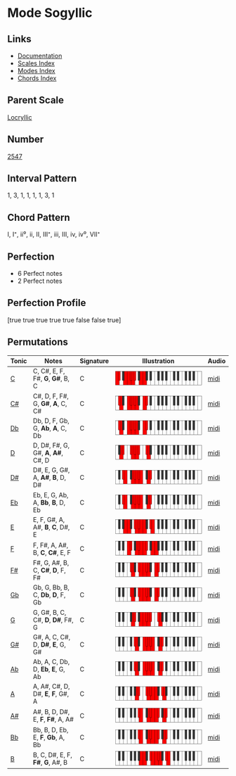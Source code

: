 # Mode Sogyllic

## Links

- [Documentation](index.md)
- [Scales Index](Scales.md)
- [Modes Index](Modes.md)
- [Chords Index](Chords.md)

## Parent Scale

[Locryllic](ScaleLocryllic.md)

## Number

[2547](https://ianring.com/musictheory/scales/2547)

## Interval Pattern

1, 3, 1, 1, 1, 1, 3, 1

## Chord Pattern

I, I⁺, ii⁰, ii, II, III⁺, iii, III, iv, iv⁰, VII⁺

## Perfection

- 6 Perfect notes
- 2 Perfect notes

## Perfection Profile

[true true true true true false false true]

## Permutations

| Tonic | Notes | Signature | Illustration | Audio |
|-------|-------|-----------|--------------|-------|
| [C](ModeCNaturalSogyllic.md) | C, C#, E, F, F#, **G**, **G#**, B, C | C | ![CNaturalSogyllic](ModeCNaturalSogyllic.png) | [midi](https://github.com/edipermadi/music/blob/main/docs/ModeCNaturalSogyllic.mid?raw=true) |
| [C#](ModeCSharpSogyllic.md) | C#, D, F, F#, G, **G#**, **A**, C, C# | C | ![CSharpSogyllic](ModeCSharpSogyllic.png) | [midi](https://github.com/edipermadi/music/blob/main/docs/ModeCSharpSogyllic.mid?raw=true) |
| [Db](ModeDFlatSogyllic.md) | Db, D, F, Gb, G, **Ab**, **A**, C, Db | C | ![DFlatSogyllic](ModeDFlatSogyllic.png) | [midi](https://github.com/edipermadi/music/blob/main/docs/ModeDFlatSogyllic.mid?raw=true) |
| [D](ModeDNaturalSogyllic.md) | D, D#, F#, G, G#, **A**, **A#**, C#, D | C | ![DNaturalSogyllic](ModeDNaturalSogyllic.png) | [midi](https://github.com/edipermadi/music/blob/main/docs/ModeDNaturalSogyllic.mid?raw=true) |
| [D#](ModeDSharpSogyllic.md) | D#, E, G, G#, A, **A#**, **B**, D, D# | C | ![DSharpSogyllic](ModeDSharpSogyllic.png) | [midi](https://github.com/edipermadi/music/blob/main/docs/ModeDSharpSogyllic.mid?raw=true) |
| [Eb](ModeEFlatSogyllic.md) | Eb, E, G, Ab, A, **Bb**, **B**, D, Eb | C | ![EFlatSogyllic](ModeEFlatSogyllic.png) | [midi](https://github.com/edipermadi/music/blob/main/docs/ModeEFlatSogyllic.mid?raw=true) |
| [E](ModeENaturalSogyllic.md) | E, F, G#, A, A#, **B**, **C**, D#, E | C | ![ENaturalSogyllic](ModeENaturalSogyllic.png) | [midi](https://github.com/edipermadi/music/blob/main/docs/ModeENaturalSogyllic.mid?raw=true) |
| [F](ModeFNaturalSogyllic.md) | F, F#, A, A#, B, **C**, **C#**, E, F | C | ![FNaturalSogyllic](ModeFNaturalSogyllic.png) | [midi](https://github.com/edipermadi/music/blob/main/docs/ModeFNaturalSogyllic.mid?raw=true) |
| [F#](ModeFSharpSogyllic.md) | F#, G, A#, B, C, **C#**, **D**, F, F# | C | ![FSharpSogyllic](ModeFSharpSogyllic.png) | [midi](https://github.com/edipermadi/music/blob/main/docs/ModeFSharpSogyllic.mid?raw=true) |
| [Gb](ModeGFlatSogyllic.md) | Gb, G, Bb, B, C, **Db**, **D**, F, Gb | C | ![GFlatSogyllic](ModeGFlatSogyllic.png) | [midi](https://github.com/edipermadi/music/blob/main/docs/ModeGFlatSogyllic.mid?raw=true) |
| [G](ModeGNaturalSogyllic.md) | G, G#, B, C, C#, **D**, **D#**, F#, G | C | ![GNaturalSogyllic](ModeGNaturalSogyllic.png) | [midi](https://github.com/edipermadi/music/blob/main/docs/ModeGNaturalSogyllic.mid?raw=true) |
| [G#](ModeGSharpSogyllic.md) | G#, A, C, C#, D, **D#**, **E**, G, G# | C | ![GSharpSogyllic](ModeGSharpSogyllic.png) | [midi](https://github.com/edipermadi/music/blob/main/docs/ModeGSharpSogyllic.mid?raw=true) |
| [Ab](ModeAFlatSogyllic.md) | Ab, A, C, Db, D, **Eb**, **E**, G, Ab | C | ![AFlatSogyllic](ModeAFlatSogyllic.png) | [midi](https://github.com/edipermadi/music/blob/main/docs/ModeAFlatSogyllic.mid?raw=true) |
| [A](ModeANaturalSogyllic.md) | A, A#, C#, D, D#, **E**, **F**, G#, A | C | ![ANaturalSogyllic](ModeANaturalSogyllic.png) | [midi](https://github.com/edipermadi/music/blob/main/docs/ModeANaturalSogyllic.mid?raw=true) |
| [A#](ModeASharpSogyllic.md) | A#, B, D, D#, E, **F**, **F#**, A, A# | C | ![ASharpSogyllic](ModeASharpSogyllic.png) | [midi](https://github.com/edipermadi/music/blob/main/docs/ModeASharpSogyllic.mid?raw=true) |
| [Bb](ModeBFlatSogyllic.md) | Bb, B, D, Eb, E, **F**, **Gb**, A, Bb | C | ![BFlatSogyllic](ModeBFlatSogyllic.png) | [midi](https://github.com/edipermadi/music/blob/main/docs/ModeBFlatSogyllic.mid?raw=true) |
| [B](ModeBNaturalSogyllic.md) | B, C, D#, E, F, **F#**, **G**, A#, B | C | ![BNaturalSogyllic](ModeBNaturalSogyllic.png) | [midi](https://github.com/edipermadi/music/blob/main/docs/ModeBNaturalSogyllic.mid?raw=true) |
